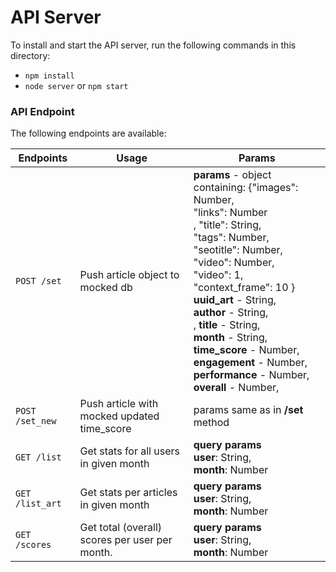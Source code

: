 # API Server

To install and start the API server, run the following commands in this directory:

* `npm install`
* `node server` or `npm start`

### API Endpoint

The following endpoints are available:

| Endpoints       | Usage          | Params         |
|-----------------|----------------|----------------|
| `POST /set` | Push article object to mocked db | **params** - object containing: {"images": Number, <br> "links": Number <br>,  "title": String, <br> "tags": Number, <br>  "seotitle": Number, <br> "video": Number, <br>  "video": 1, <br> "context_frame": 10 } <br> **uuid_art** - String, <br> **author** - String, <br>, **title** - String, <br> **month** - String, <br> **time_score** - Number, <br> **engagement** - Number, <br>  **performance** - Number, <br>  **overall** - Number, <br>|
| `POST /set_new` | Push article with mocked updated time_score | params same as in **/set** method |
| `GET /list` | Get stats for all users in given month | **query params** <br> **user**: String, <br> **month**: Number |
| `GET /list_art` |  Get stats per articles in given month | **query params** <br> **user**: String, <br> **month**: Number |
| `GET /scores` | Get total (overall) scores per user per month. | **query params** <br> **user**: String, <br> **month**: Number |
